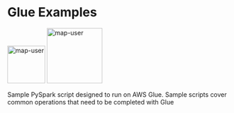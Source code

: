 # Glue Examples

<img width="85" alt="map-user" src="https://img.shields.io/badge/views-1684-green"> <img width="125" alt="map-user" src="https://img.shields.io/badge/unique visits-349-green">

Sample PySpark script designed to run on AWS Glue. Sample scripts cover common operations that need to be completed with Glue
